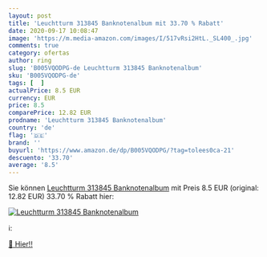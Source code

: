```yaml
---
layout: post
title: 'Leuchtturm 313845 Banknotenalbum mit 33.70 % Rabatt'
date: 2020-09-17 10:08:47
image: 'https://m.media-amazon.com/images/I/517vRsi2HtL._SL400_.jpg'
comments: true
category: ofertas
author: ring
slug: 'B005VQODPG-de Leuchtturm 313845 Banknotenalbum'
sku: 'B005VQODPG-de'
tags: [  ]
actualPrice: 8.5 EUR
currency: EUR
price: 8.5
comparePrice: 12.82 EUR
prodname: 'Leuchtturm 313845 Banknotenalbum'
country: 'de'
flag: '🇩🇪'
brand: ''
buyurl: 'https://www.amazon.de/dp/B005VQODPG/?tag=tolees0ca-21'
descuento: '33.70'
average: '8.5'
---
```


Sie können [Leuchtturm 313845 Banknotenalbum](https://www.amazon.de/dp/B005VQODPG/?tag=tolees0ca-21) mit Preis 8.5 EUR (original: 12.82 EUR) 33.70 % Rabatt hier:

[![Leuchtturm 313845 Banknotenalbum](https://m.media-amazon.com/images/I/517vRsi2HtL._SL400_.jpg)](https://www.amazon.de/dp/B005VQODPG/?tag=tolees0ca-21)

ℹ️:


[🛒 Hier!!](https://www.amazon.de/dp/B005VQODPG/?tag=tolees0ca-21)
